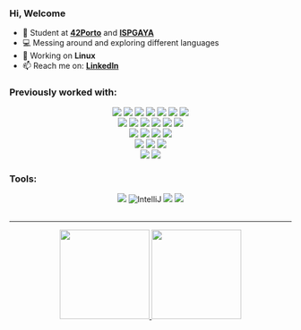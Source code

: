 ### Hi, Welcome

  - 🌱 Student at **[42Porto](https://www.42porto.com)** and **[ISPGAYA](https://ispgaya.pt/en)**
  - 💻 Messing around and exploring different languages
  - 🔭 Working on **Linux**
  - 📫 Reach me on: **[LinkedIn](https://www.linkedin.com/in/brpereira/)**

### Previously worked with:
<div align=center>
  <img src="https://img.shields.io/badge/Shell-121011?style=for-the-badge&logo=gnu-bash&logoColor=white">
  <img src="https://img.shields.io/badge/C-00599C?style=for-the-badge&logo=c&logoColor=white">
  <img src="https://img.shields.io/badge/Python-3776AB?style=for-the-badge&logo=python&logoColor=white">
  <img src="https://img.shields.io/badge/Django-3776AB?style=for-the-badge&logo=python&logoColor=white">
  <img src="https://img.shields.io/badge/PHP-777BB4?style=for-the-badge&logo=php&logoColor=white">
  <img src="https://img.shields.io/badge/Java-ED8B00?style=for-the-badge&logo=openjdk&logoColor=white">
  <img src="https://img.shields.io/badge/Spring-6DB33F?style=for-the-badge&logo=spring&logoColor=white">
  <br>
  <img src="https://img.shields.io/badge/JavaScript-F7DF1E?style=for-the-badge&logo=javascript&logoColor=black">
  <img src="https://img.shields.io/badge/TypeScript-007ACC?style=for-the-badge&logo=typescript&logoColor=white">
  <img src="https://img.shields.io/badge/React-20232A?style=for-the-badge&logo=react&logoColor=61DAFB">
  <img src="https://img.shields.io/badge/Angular-DD0031?style=for-the-badge&logo=angular&logoColor=white">
  <img src="https://img.shields.io/badge/Node.js-43853D?style=for-the-badge&logo=node.js&logoColor=white">
  <img src="https://img.shields.io/badge/Express.js-404D59?style=for-the-badge">
  <br>
  <img src="https://img.shields.io/badge/HTML-%23E34F26.svg?style=for-the-badge&logo=html5&logoColor=white">
  <img src="https://img.shields.io/badge/CSS-%231572B6.svg?style=for-the-badge&logo=css3&logoColor=white">
  <img src="https://img.shields.io/badge/Bootstrap-563D7C?style=for-the-badge&logo=bootstrap&logoColor=white">
  <img src="https://img.shields.io/badge/Tailwind-38B2AC?style=for-the-badge&logo=tailwind-css&logoColor=white">
  
  <br>
  <img src="https://img.shields.io/badge/MySQL-00000F?style=for-the-badge&logo=mysql&logoColor=white">
  <img src="https://img.shields.io/badge/MongoDB-4EA94B?style=for-the-badge&logo=mongodb&logoColor=white">
  <img src="https://img.shields.io/badge/postgres-%23316192.svg?style=for-the-badge&logo=postgresql&logoColor=white">

  <br>
  <img src="https://img.shields.io/badge/docker-%230db7ed.svg?style=for-the-badge&logo=docker&logoColor=white">
  <img src="https://img.shields.io/badge/Linux-FCC624?style=for-the-badge&logo=linux&logoColor=black">
</div>

### Tools:

<div align=center>
  <img src="https://img.shields.io/badge/VSCode-0078D4?style=for-the-badge&logo=visual%20studio%20code&logoColor=white">
  <img src="https://img.shields.io/badge/IntelliJ-DD1100?style=for-the-badge&logo=IntelliJ IDEA&logoColor=FFFFFF" alt="IntelliJ">
  <img src="https://img.shields.io/badge/GIT-E44C30?style=for-the-badge&logo=git&logoColor=white">
  <img src="https://img.shields.io/badge/Postman-FF6C37?style=for-the-badge&logo=postman&logoColor=white">
</div>

<br>

___

<div align="center">
  <a href="https://github.com/brpereiraa">
  <img height="160em" src="https://github-readme-stats.vercel.app/api?username=brpereiraa&show_icons=true&theme=radical&include_all_commits=true&count_private=true"/>
  <img height="160em" src="https://github-readme-stats.vercel.app/api/top-langs/?username=brpereiraa&layout=compact&langs_count=7&theme=radical"/>
  <!-- <img height="160em" src="https://github.com/brpereiraa/brpereiraa/blob/output/github-contribution-grid-snake.svg"/>   -->
</div>
    
<br>

<p align="center"> <img src="https://komarev.com/ghpvc/?username=brpereiraa&label=Profile%20views&color=0e75b6&style=flat" alt="" /> </p>

    
<!--- 
<p align="center">
  <a href="https://skillicons.dev">
    <img src="https://skillicons.dev/icons?i=js,ts,nodejs,react,angular,electron,express,c,java,spring,php,mysql,mongodb,postman" />
  </a>
</p>

<br>


<!---
Bruno1013/Bruno1013 is a ✨ special ✨ repository because its `README.md` (this file) appears on your GitHub profile.
You can click the Preview link to take a look at your changes.
--->
